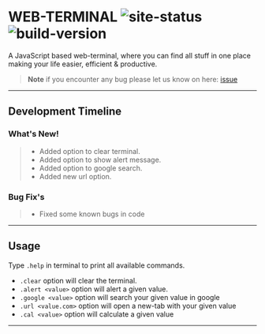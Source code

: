 # WEB-TERMINAL ![site-status](https://img.shields.io/badge/status-up-brightgreen) ![build-version](https://img.shields.io/badge/build-beta_v0.0.1bfm-brightgreen)

A JavaScript based web-terminal, where you can find all stuff in one place making your life easier, efficient & productive. 

> **Note** if you encounter any bug please let us know on here: [issue](https://github.com/Developer-Raj/web-terminal/issues)


***

## Development Timeline

### **What's New!**
>- Added option to clear terminal.
>- Added option to show alert message.
>- Added option to google search.
>- Added new url option.

### **Bug Fix's**
>- Fixed some known bugs in code

***
## Usage

Type `.help` in terminal to print all available commands.

- `.clear` option will clear the terminal.
- `.alert <value>` option will alert a given value.
- `.google <value>` option will search your given value in google
- `.url <value.com>` option will open a new-tab with your given value
- `.cal <value>` option will calculate a given value
***